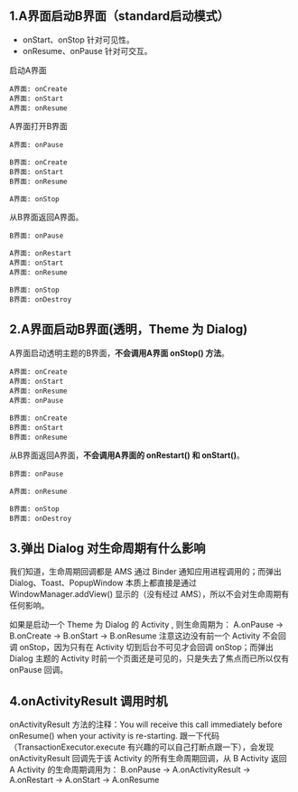 ## 1.A界面启动B界面（standard启动模式）

- onStart、onStop 针对可见性。
- onResume、onPause 针对可交互。

启动A界面
```shell
A界面: onCreate
A界面: onStart
A界面: onResume
```
A界面打开B界面
```shell
A界面: onPause

B界面: onCreate
B界面: onStart
B界面: onResume

A界面: onStop
```

从B界面返回A界面。

```shell
B界面: onPause

A界面: onRestart
A界面: onStart
A界面: onResume

B界面: onStop
B界面: onDestroy
```
## 2.A界面启动B界面(透明，Theme 为 Dialog)

A界面启动透明主题的B界面，**不会调用A界面 onStop() 方法**。

```shell
A界面: onCreate
A界面: onStart
A界面: onResume
A界面: onPause

B界面: onCreate
B界面: onStart
B界面: onResume
```

从B界面返回A界面，**不会调用A界面的 onRestart() 和 onStart()**。

```shell
B界面: onPause

A界面: onResume

B界面: onStop
B界面: onDestroy
```
## 3.弹出 Dialog 对生命周期有什么影响

我们知道，生命周期回调都是 AMS 通过 Binder 通知应用进程调用的；而弹出 Dialog、Toast、PopupWindow 本质上都直接是通过 WindowManager.addView() 显示的（没有经过 AMS），所以不会对生命周期有任何影响。

如果是启动一个 Theme 为 Dialog 的 Activity , 则生命周期为： A.onPause -> B.onCreate -> B.onStart -> B.onResume 注意这边没有前一个 Activity 不会回调 onStop，因为只有在 Activity 切到后台不可见才会回调 onStop；而弹出 Dialog 主题的 Activity 时前一个页面还是可见的，只是失去了焦点而已所以仅有 onPause 回调。

## 4.onActivityResult 调用时机
onActivityResult 方法的注释：You will receive this call immediately before onResume() when your activity is re-starting. 跟一下代码（TransactionExecutor.execute 有兴趣的可以自己打断点跟一下），会发现 onActivityResult 回调先于该 Activity 的所有生命周期回调，从 B Activity 返回 A Activity 的生命周期调用为： B.onPause -> A.onActivityResult -> A.onRestart -> A.onStart -> A.onResume




